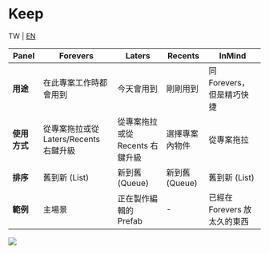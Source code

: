 # Keep
TW | [EN](https://github.com/BA-Studio/Unity-Keep/blob/master/README_TW.md)

| **Panel** | Forevers                                           | Laters                              | Recents                             | InMind |
| - |----------------------------------------------------|-------------------------------------|-------------------------------------| --- |
| **用途** | 在此專案工作時都會用到 | 今天會用到        | 剛剛用到                  | 同 Forevers，但是精巧快捷 |
| **使用方式** | 從專案拖拉或從 Laters/Recents 右鍵升級                   | 從專案拖拉或從 Recents 右鍵升級           | 選擇專案內物件                           | 從專案拖拉
| **排序** | 舊到新 (List) | 新到舊 (Queue) | 新到舊 (Queue) | 舊到新 (List)
| **範例** | 主場景 | 正在製作編輯的 Prefab | - | 已經在 Forevers 放太久的東西 |

![](https://raw.githubusercontent.com/BA-Studio/Unity-Keep/doc/Assets/2021-05-10-22-09-57.png)
